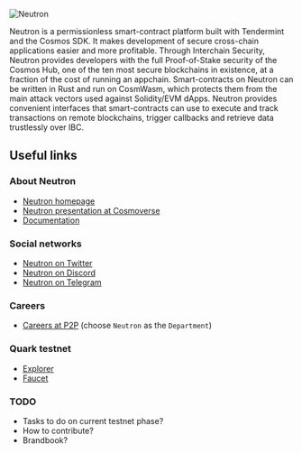 ![Neutron](https://github.com/neutron-org/neutron-docs/blob/1db1e92098c915ae8ad4defc0bd30ef549175201/static/img/neutron_wide_logo.png)

Neutron is a permissionless smart-contract platform built with Tendermint and the Cosmos SDK. It makes development of secure cross-chain applications easier and more profitable. Through Interchain Security, Neutron provides developers with the full Proof-of-Stake security of the Cosmos Hub, one of the ten most secure blockchains in existence, at a fraction of the cost of running an appchain. Smart-contracts on Neutron can be written in Rust and run on CosmWasm, which protects them from the main attack vectors used against Solidity/EVM dApps. Neutron provides convenient interfaces that smart-contracts can use to execute and track transactions on remote blockchains, trigger callbacks and retrieve data trustlessly over IBC.

## Useful links

### About Neutron

- [Neutron homepage](https://neutron.org/)
- [Neutron presentation at Cosmoverse](https://youtu.be/Z2ZBKo9-iRs?t=20080)
- [Documentation](https://docs.neutron.org/)

### Social networks

- [Neutron on Twitter](https://twitter.com/Neutron_org)
- [Neutron on Discord](https://discord.gg/64qU7y7G)
- [Neutron on Telegram](https://t.me/neutron_community)

### Careers

- [Careers at P2P](https://apply.workable.com/p2p/) (choose `Neutron` as the `Department`)

### Quark testnet

- [Explorer](http://explorer.quark.ntrn.info/)
- [Faucet](http://faucet.quark.ntrn.info/)

### TODO

- Tasks to do on current testnet phase?
- How to contribute?
- Brandbook?